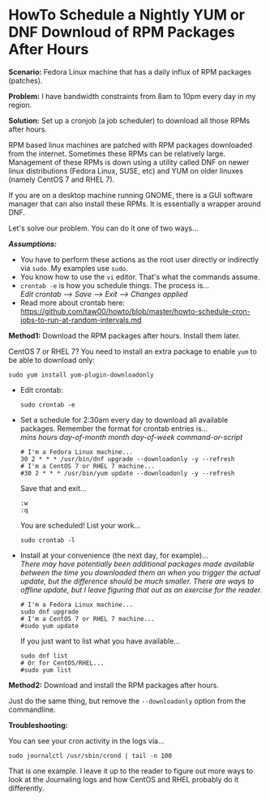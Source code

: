 # HowTo Schedule a Nightly YUM or DNF Downloud of RPM Packages After Hours

**Scenario:** Fedora Linux machine that has a daily influx of RPM packages
(patches).

**Problem:** I have bandwidth constraints from 8am to 10pm every day in my
region.

**Solution:** Set up a cronjob (a job scheduler) to download all those RPMs
after hours.

RPM based linux machines are patched with RPM packages downloaded from the
internet. Sometimes these RPMs can be relatively large. Management of these
RPMs is down using a utility called DNF on newer linux distributions (Fedora
Linux, SUSE, etc) and YUM on older linuxes (namely CentOS 7 and RHEL 7).

If you are on a desktop machine running GNOME, there is a GUI software manager
that can also install these RPMs. It is essentially a wrapper around DNF.

Let's solve our problem. You can do it one of two ways...

_**Assumptions:**_

* You have to perform these actions as the root user directly or indirectly via
  `sudo`. My examples use `sudo`.
* You know how to use the `vi` editor. That's what the commands assume.
* `crontab -e` is how you schedule things. The process is...  
  _Edit crontab &xrarr; Save &xrarr; Exit &xrarr; Changes applied_
* Read more about crontab here: https://github.com/taw00/howto/blob/master/howto-schedule-cron-jobs-to-run-at-random-intervals.md

**Method1:** Download the RPM packages after hours. Install them later.

CentOS 7 or RHEL 7? You need to install an extra package to enable `yum` to be able to download only:
```
sudo yum install yum-plugin-downloadonly
```


* Edit crontab:

   ```
   sudo crontab -e
   ```

* Set a schedule for 2:30am every day to download all available packages.
  Remember the format for crontab entries is...  
  _mins hours day-of-month month day-of-week command-or-script_

   ```
   # I'm a Fedora Linux machine...
   30 2 * * * /usr/bin/dnf upgrade --downloadonly -y --refresh
   # I'm a CentOS 7 or RHEL 7 machine...
   #30 2 * * * /usr/bin/yum update --downloadonly -y --refresh
   ```

   Save that and exit...

   ```
   :w
   :q
   ```

   You are scheduled! List your work...

   ```
   sudo crontab -l
   ```

* Install at your convenience (the next day, for example)...  
  _There may have potentially been additional packages made available between
  the time you downloaded them an when you trigger the actual update, but the
  difference should be much smaller. There are ways to offline update, but I
  leave figuring that out as an exercise for the reader._

  ```
  # I'm a Fedora Linux machine...
  sudo dnf upgrade
  # I'm a CentOS 7 or RHEL 7 machine...
  #sudo yum update
  ```

  If you just want to list what you have available...

  ```
  sudo dnf list
  # Or for CentOS/RHEL...
  #sudo yum list
  ```

**Method2:** Download and install the RPM packages after hours.

Just do the same thing, but remove the `--downloadonly` option from the
commandline.


**Troubleshooting:**

You can see your cron activity in the logs via...

```
sudo journalctl /usr/sbin/crond | tail -n 100
```

That is one example. I leave it up to the reader to figure out more ways to
look at the Journaling logs and how CentOS and RHEL probably do it differently.


